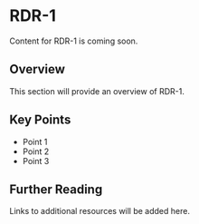 # RDR-1

Content for RDR-1 is coming soon.

## Overview

This section will provide an overview of RDR-1.

## Key Points

- Point 1
- Point 2
- Point 3

## Further Reading

Links to additional resources will be added here.
